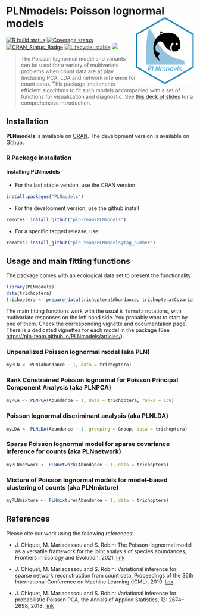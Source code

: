 
# PLNmodels: Poisson lognormal models <img src="man/figures/logo.png" align="right" width="155" height="180"/>

<!-- badges: start -->

[![R build
status](https://github.com/pln-team/PLNmodels/workflows/R-CMD-check/badge.svg)](https://github.com/pln-team/PLNmodels/actions)
[![Coverage
status](https://codecov.io/gh/pln-team/PLNmodels/branch/master/graph/badge.svg)](https://codecov.io/github/pln-team/PLNmodels?branch=master)
[![CRAN_Status_Badge](http://www.r-pkg.org/badges/version/PLNmodels)](https://cran.r-project.org/package=PLNmodels)
[![Lifecycle:
stable](https://img.shields.io/badge/lifecycle-stable-blue.svg)](https://lifecycle.r-lib.org/articles/stages.html)
[![](https://img.shields.io/github/last-commit/pln-team/PLNmodels.svg)](https://github.com/pln-team/PLNmodels/commits/master)
<!-- badges: end -->

> The Poisson lognormal model and variants can be used for a variety of
> multivariate problems when count data are at play (including PCA, LDA
> and network inference for count data). This package implements
> efficient algorithms to fit such models accompanied with a set of
> functions for visualization and diagnostic. See [this deck of
> slides](https://pln-team.github.io/slideshow/slides) for a
> comprehensive introduction.

## Installation

**PLNmodels** is available on
[CRAN](https://cran.r-project.org/package=PLNmodels). The development
version is available on [Github](https://github.com/pln-team/PLNmodels).

### R Package installation

<!-- #### CRAN dependencies -->
<!-- **PLNmodels** needs the following CRAN R packages, so check that they are are installed on your computer. -->
<!-- ```{r CRAN dependencies, eval = FALSE} -->
<!-- required_CRAN <- c("R6", "glassoFast", "Matrix", "Rcpp", "RcppArmadillo", -->
<!--                    "nloptr", "igraph", "grid", "gridExtra", "dplyr", -->
<!--                    "tidyr", "ggplot2", "corrplot", "magrittr", "devtools") -->
<!-- not_installed_CRAN <- setdiff(required_CRAN, rownames(installed.packages())) -->
<!-- if (length(not_installed_CRAN) > 0) install.packages(not_installed_CRAN) -->
<!-- ``` -->
<!-- #### Bioconductor dependencies -->
<!-- **PLNmodels** also needs two BioConductor packages -->
<!-- ```{r Bioconductor dependencies, eval = FALSE} -->
<!-- required_BioC <- c("phyloseq", "biomformat") -->
<!-- not_installed_BioC <- setdiff(required_BioC, rownames(installed.packages())) -->
<!-- if (length(not_installed_BioC) > 0) BiocManager::install(not_installed_BioC) -->
<!-- ``` -->

#### Installing PLNmodels

-   For the last stable version, use the CRAN version

``` r
install.packages("PLNmodels")
```

-   For the development version, use the github install

``` r
remotes::install_github("pln-team/PLNmodels")
```

-   For a specific tagged release, use

``` r
remotes::install_github("pln-team/PLNmodels@tag_number")
```

## Usage and main fitting functions

The package comes with an ecological data set to present the
functionality

``` r
library(PLNmodels)
data(trichoptera)
trichoptera <- prepare_data(trichoptera$Abundance, trichoptera$Covariate)
```

The main fitting functions work with the usual `R formula` notations,
with mutivariate responses on the left hand side. You probably want to
start by one of them. Check the corresponding vignette and documentation
page. There is a dedicated vignettes for each model in the package (See
<https://pln-team.github.io/PLNmodels/articles/>).

### Unpenalized Poisson lognormal model (aka PLN)

``` r
myPLN <- PLN(Abundance ~ 1, data = trichoptera)
```

### Rank Constrained Poisson lognormal for Poisson Principal Component Analysis (aka PLNPCA)

``` r
myPCA <- PLNPCA(Abundance ~ 1, data = trichoptera, ranks = 1:8)
```

### Poisson lognormal discriminant analysis (aka PLNLDA)

``` r
myLDA <- PLNLDA(Abundance ~ 1, grouping = Group, data = trichoptera)
```

### Sparse Poisson lognormal model for sparse covariance inference for counts (aka PLNnetwork)

``` r
myPLNnetwork <- PLNnetwork(Abundance ~ 1, data = trichoptera)
```

### Mixture of Poisson lognormal models for model-based clustering of counts (aka PLNmixture)

``` r
myPLNmixture <- PLNmixture(Abundance ~ 1, data = trichoptera)
```

## References

Please cite our work using the following references:

-   J. Chiquet, M. Mariadassou and S. Robin: The Poisson-lognormal model
    as a versatile framework for the joint analysis of species
    abundances, Frontiers in Ecology and Evolution, 2021.
    [link](https://www.frontiersin.org/articles/10.3389/fevo.2021.588292/full)

-   J. Chiquet, M. Mariadassou and S. Robin: Variational inference for
    sparse network reconstruction from count data, Proceedings of the
    36th International Conference on Machine Learning (ICML), 2019.
    [link](http://proceedings.mlr.press/v97/chiquet19a.html)

-   J. Chiquet, M. Mariadassou and S. Robin: Variational inference for
    probabilistic Poisson PCA, the Annals of Applied Statistics, 12:
    2674–2698, 2018. [link](http://dx.doi.org/10.1214/18%2DAOAS1177)
